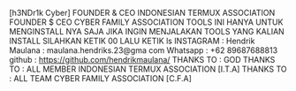 [h3NDr1k Cyber] FOUNDER & CEO INDONESIAN TERMUX ASSOCIATION FOUNDER $ CEO CYBER FAMILY ASSOCIATION TOOLS INI HANYA UNTUK MENGINSTALL NYA SAJA JIKA INGIN MENJALAKAN TOOLS YANG KALIAN INSTALL SILAHKAN KETIK 00 LALU KETIK ls INSTAGRAM : Hendrik Maulana : maulana.hendriks.23@gma com Whatsapp : +62 89687688813 github : https://github.com/hendrikmaulana/ THANKS TO : GOD THANKS TO : ALL MEMBER INDONESIAN TERMUX ASSOCIATION [I.T.A] THANKS TO : ALL TEAM CYBER FAMILY ASSOCIATION [C.F.A]
